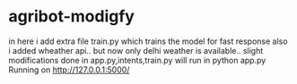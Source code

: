 # agribot-modigfy

in here i add extra file train.py which trains the model for fast response
also i added wheather api.. but now only delhi weather is available..
slight modifications done in app.py,intents,train.py
will run in python app.py
Running on http://127.0.0.1:5000/
